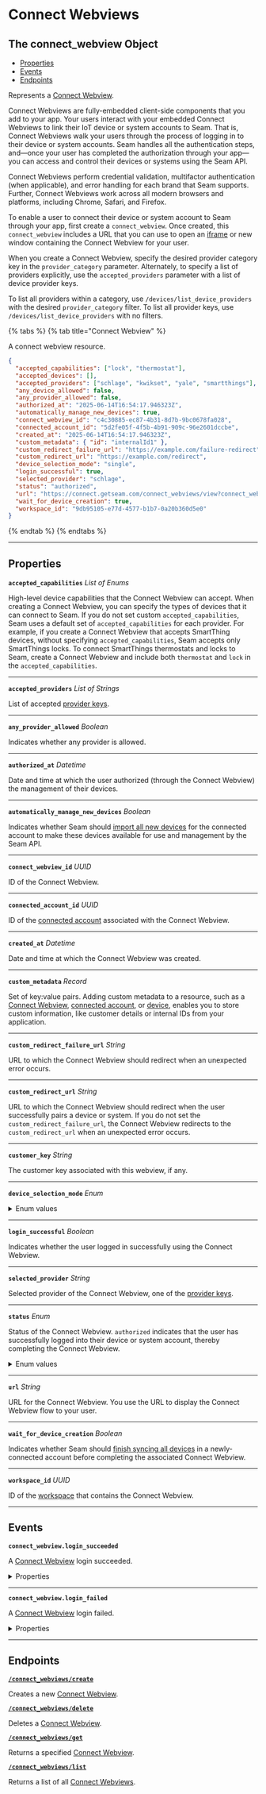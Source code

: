 # Connect Webviews

## The connect_webview Object

- [Properties](./#properties)
- [Events](./#events)
- [Endpoints](./#endpoints)


Represents a [Connect Webview](../../core-concepts/connect-webviews/README.md).

Connect Webviews are fully-embedded client-side components that you add to your app. Your users interact with your embedded Connect Webviews to link their IoT device or system accounts to Seam. That is, Connect Webviews walk your users through the process of logging in to their device or system accounts. Seam handles all the authentication steps, and—once your user has completed the authorization through your app—you can access and control their devices or systems using the Seam API.

Connect Webviews perform credential validation, multifactor authentication (when applicable), and error handling for each brand that Seam supports. Further, Connect Webviews work across all modern browsers and platforms, including Chrome, Safari, and Firefox.

To enable a user to connect their device or system account to Seam through your app, first create a `connect_webview`. Once created, this `connect_webview` includes a URL that you can use to open an [iframe](https://www.w3schools.com/html/html_iframe.asp) or new window containing the Connect Webview for your user.

When you create a Connect Webview, specify the desired provider category key in the `provider_category` parameter. Alternately, to specify a list of providers explicitly, use the `accepted_providers` parameter with a list of device provider keys.

To list all providers within a category, use `/devices/list_device_providers` with the desired `provider_category` filter. To list all provider keys, use `/devices/list_device_providers` with no filters.

{% tabs %}
{% tab title="Connect Webview" %}

A connect webview resource.

```json
{
  "accepted_capabilities": ["lock", "thermostat"],
  "accepted_devices": [],
  "accepted_providers": ["schlage", "kwikset", "yale", "smartthings"],
  "any_device_allowed": false,
  "any_provider_allowed": false,
  "authorized_at": "2025-06-14T16:54:17.946323Z",
  "automatically_manage_new_devices": true,
  "connect_webview_id": "c4c30885-ec87-4b31-8d7b-9bc0678fa028",
  "connected_account_id": "5d2fe05f-4f5b-4b91-909c-96e2601dccbe",
  "created_at": "2025-06-14T16:54:17.946323Z",
  "custom_metadata": { "id": "internalId1" },
  "custom_redirect_failure_url": "https://example.com/failure-redirect",
  "custom_redirect_url": "https://example.com/redirect",
  "device_selection_mode": "single",
  "login_successful": true,
  "selected_provider": "schlage",
  "status": "authorized",
  "url": "https://connect.getseam.com/connect_webviews/view?connect_webview_id=12345678-1234-1234-1234-123456789012&auth_token=2r2Rn8V5QUtxE79gNsTmLK58KkuqrwU8d",
  "wait_for_device_creation": true,
  "workspace_id": "9db95105-e77d-4577-b1b7-0a20b360d5e0"
}
```
{% endtab %}
{% endtabs %}

---
## Properties

**`accepted_capabilities`** *List* *of Enums*

High-level device capabilities that the Connect Webview can accept. When creating a Connect Webview, you can specify the types of devices that it can connect to Seam. If you do not set custom `accepted_capabilities`, Seam uses a default set of `accepted_capabilities` for each provider. For example, if you create a Connect Webview that accepts SmartThing devices, without specifying `accepted_capabilities`, Seam accepts only SmartThings locks. To connect SmartThings thermostats and locks to Seam, create a Connect Webview and include both `thermostat` and `lock` in the `accepted_capabilities`.




---

**`accepted_providers`** *List* *of Strings*

List of accepted [provider keys](../../core-concepts/connect-webviews/customizing-connect-webviews.md#customize-the-brands-to-display-in-your-connect-webviews).




---

**`any_provider_allowed`** *Boolean*

Indicates whether any provider is allowed.




---

**`authorized_at`** *Datetime*

Date and time at which the user authorized (through the Connect Webview) the management of their devices.




---

**`automatically_manage_new_devices`** *Boolean*

Indicates whether Seam should [import all new devices](../../core-concepts/connect-webviews/customizing-connect-webviews.md#automatically_manage_new_devices) for the connected account to make these devices available for use and management by the Seam API.




---

**`connect_webview_id`** *UUID*

ID of the Connect Webview.




---

**`connected_account_id`** *UUID*

ID of the [connected account](../../core-concepts/connected-accounts/README.md) associated with the Connect Webview.




---

**`created_at`** *Datetime*

Date and time at which the Connect Webview was created.




---

**`custom_metadata`** *Record*

Set of key:value pairs. Adding custom metadata to a resource, such as a [Connect Webview](../../core-concepts/connect-webviews/attaching-custom-data-to-the-connect-webview.md), [connected account](../../core-concepts/connected-accounts/adding-custom-metadata-to-a-connected-account.md), or [device](../../core-concepts/devices/adding-custom-metadata-to-a-device.md), enables you to store custom information, like customer details or internal IDs from your application.




---

**`custom_redirect_failure_url`** *String*

URL to which the Connect Webview should redirect when an unexpected error occurs.




---

**`custom_redirect_url`** *String*

URL to which the Connect Webview should redirect when the user successfully pairs a device or system. If you do not set the `custom_redirect_failure_url`, the Connect Webview redirects to the `custom_redirect_url` when an unexpected error occurs.




---

**`customer_key`** *String*

The customer key associated with this webview, if any.




---

**`device_selection_mode`** *Enum*



<details>
<summary>Enum values</summary>

- <code>none</code>
- <code>single</code>
- <code>multiple</code>
</details>


---

**`login_successful`** *Boolean*

Indicates whether the user logged in successfully using the Connect Webview.




---

**`selected_provider`** *String*

Selected provider of the Connect Webview, one of the [provider keys](../../core-concepts/connect-webviews/customizing-connect-webviews.md#customize-the-brands-to-display-in-your-connect-webviews).




---

**`status`** *Enum*

Status of the Connect Webview. `authorized` indicates that the user has successfully logged into their device or system account, thereby completing the Connect Webview.


<details>
<summary>Enum values</summary>

- <code>pending</code>
- <code>failed</code>
- <code>authorized</code>
</details>


---

**`url`** *String*

URL for the Connect Webview. You use the URL to display the Connect Webview flow to your user.




---

**`wait_for_device_creation`** *Boolean*

Indicates whether Seam should [finish syncing all devices](../../core-concepts/connect-webviews/customizing-connect-webviews.md#wait_for_device_creation) in a newly-connected account before completing the associated Connect Webview.




---

**`workspace_id`** *UUID*

ID of the [workspace](../../core-concepts/workspaces/README.md) that contains the Connect Webview.




---


## Events

**`connect_webview.login_succeeded`**

A [Connect Webview](https://docs.seam.co/latest/ui-components/connect-webviews) login succeeded.

<details>

<summary>Properties</summary>

<strong><code>connect_webview_id</code></strong> <i>UUID</i>

  ID of the affected [Connect Webview](https://docs.seam.co/latest/ui-components/connect-webviews).

<strong><code>connected_account_custom_metadata</code></strong> <i>Record</i>

  Custom metadata of the connected account; present when connected_account_id is provided.

<strong><code>connected_account_id</code></strong> <i>UUID</i>

  ID of the [connected account](../../core-concepts/connected-accounts/README.md) associated with the event.

<strong><code>created_at</code></strong> <i>Datetime</i>

  Date and time at which the event was created.

<strong><code>customer_key</code></strong> <i>String</i>

  The customer key associated with this connect webview, if any.

<strong><code>event_id</code></strong> <i>UUID</i>

  ID of the event.

<strong><code>event_type</code></strong> <i>Enum</i>

  Value: `connect_webview.login_succeeded`

<strong><code>occurred_at</code></strong> <i>Datetime</i>

  Date and time at which the event occurred.

<strong><code>workspace_id</code></strong> <i>UUID</i>

  ID of the [workspace](../../core-concepts/workspaces/README.md) associated with the event.
</details>

---

**`connect_webview.login_failed`**

A [Connect Webview](https://docs.seam.co/latest/ui-components/connect-webviews) login failed.

<details>

<summary>Properties</summary>

<strong><code>connect_webview_id</code></strong> <i>UUID</i>

  ID of the affected [Connect Webview](https://docs.seam.co/latest/ui-components/connect-webviews).

<strong><code>created_at</code></strong> <i>Datetime</i>

  Date and time at which the event was created.

<strong><code>event_id</code></strong> <i>UUID</i>

  ID of the event.

<strong><code>event_type</code></strong> <i>Enum</i>

  Value: `connect_webview.login_failed`

<strong><code>occurred_at</code></strong> <i>Datetime</i>

  Date and time at which the event occurred.

<strong><code>workspace_id</code></strong> <i>UUID</i>

  ID of the [workspace](../../core-concepts/workspaces/README.md) associated with the event.
</details>

---

## Endpoints


[**`/connect_webviews/create`**](./create.md)

Creates a new [Connect Webview](../../core-concepts/connect-webviews/README.md).


[**`/connect_webviews/delete`**](./delete.md)

Deletes a [Connect Webview](../../core-concepts/connect-webviews/README.md).


[**`/connect_webviews/get`**](./get.md)

Returns a specified [Connect Webview](../../core-concepts/connect-webviews/README.md).


[**`/connect_webviews/list`**](./list.md)

Returns a list of all [Connect Webviews](../../core-concepts/connect-webviews/README.md).


